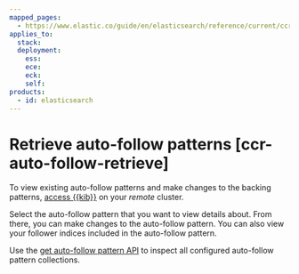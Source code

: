 ```yaml
---
mapped_pages:
  - https://www.elastic.co/guide/en/elasticsearch/reference/current/ccr-auto-follow-retrieve.html
applies_to:
  stack:
  deployment:
    ess:
    ece:
    eck:
    self:
products:
  - id: elasticsearch
---
```


# Retrieve auto-follow patterns [ccr-auto-follow-retrieve]

To view existing auto-follow patterns and make changes to the backing patterns, [access {{kib}}](manage-auto-follow-patterns.md#ccr-access-ccr-auto-follow) on your *remote* cluster.

Select the auto-follow pattern that you want to view details about. From there, you can make changes to the auto-follow pattern. You can also view your follower indices included in the auto-follow pattern.

Use the [get auto-follow pattern API](https://www.elastic.co/docs/api/doc/elasticsearch/operation/operation-ccr-get-auto-follow-pattern-1) to inspect all configured auto-follow pattern collections.


